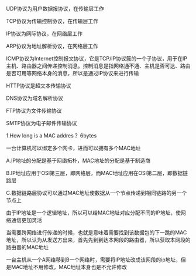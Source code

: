 UDP协议为用户数据报协议，在传输层工作

TCP协议为传输控制协议，在传输层工作

IP协议为网际协议，在网络层工作

ARP协议为地址解析协议，在网络层工作

ICMP协议为Internet控制报文协议，它是TCP/IP协议簇的一个子协议，用于在IP主机、路由器之间传递控制消息。控制消息是指网络通不通、主机是否可达、路由是否可用等网络本身的消息，所以是通过IP协议来进行传输



HTTP协议是超文本传输协议

DNS协议为域名解析协议

FTP协议为文件传输协议

SMTP协议为电子邮件传输协议

1.How long is a MAC addres？    6bytes

一台计算机可以绑定多个网卡，进而可以拥有多个MAC地址

A.IP地址的分配是基于网络拓朴，MAC地址的分配是基于制造商

B.IP地址应用于OSI第三层，即网络层，而MAC地址应用在OSI第二层，即数据链路层

C.数据链路层协议可以通过MAC地址使数据从一个节点传递到相同链路的另一个节点上

由于IP地址是一个逻辑地址，所以可以给MAC地址对应分配不同的IP地址，使网络通信更加灵活

当需要跨网络进行传递的时候，也就是意味着需要找到该数据包的下一跳的MAC地址，所以认为从发送方出来，首先先到到达本网段的路由器，所以获取本网段的路由器的MAC地址

一台主机从一个A网络移到B一个网络时，需要将IP地址改成该网段的ip地址，但是MAC地址不用修改，MAC地址本身也是不允许修改